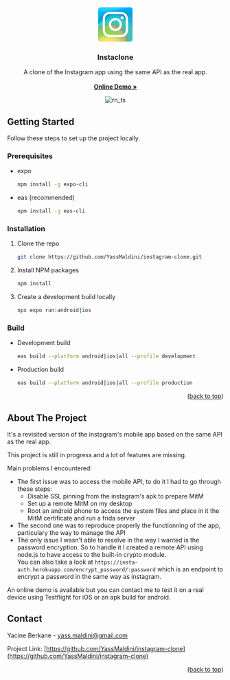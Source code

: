<!-- Improved compatibility of back to top link: See: https://github.com/othneildrew/Best-README-Template/pull/73 -->
<a name="readme-top"></a>

<!-- PROJECT LOGO -->
<br />
<div align="center">
  <a href="[https://github.com/YassMaldini/instagram-clone](https://github.com/YassMaldini/instagram-clone)">
    <img src="assets/icon.png" style="border-radius: 5px;" alt="Logo" width="80" height="80">
  </a>

  <h3 align="center">Instaclone</h3>

  <p align="center">
    A clone of the Instagram app using the same API as the real app.
    <br />
    <br />
    <a href="https://appetize.io/app/gbibjp27wkyu44jv44ksubgjc4?device=iphone12&osVersion=16.0&scale=75"><strong>Online Demo »</strong></a>
    <br />
    <div align="center">
      <img src="https://miro.medium.com/max/800/1*yWUgGAQuiROzilwG_tEU2Q.png" alt="rn_ts" width="85" height="50">
    </div>
  </p>
</div>

<!-- GETTING STARTED -->
## Getting Started

Follow these steps to set up the project locally.

### Prerequisites

* expo
  ```sh
  npm install -g expo-cli
  ```
* eas (recommended)
  ```sh
  npm install -g eas-cli
  ```

### Installation

1. Clone the repo
   ```sh
   git clone https://github.com/YassMaldini/instagram-clone.git
   ```
2. Install NPM packages
   ```sh
   npm install
   ```
3. Create a development build locally
   ```sh
   npx expo run:android|ios
   ```

### Build

* Development build
   ```sh
   eas build --platform android|ios|all --profile development
   ```
* Production build
   ```sh
   eas build --platform android|ios|all --profile production
   ```

<p align="right">(<a href="#readme-top">back to top</a>)</p>

<!-- ABOUT THE PROJECT -->
## About The Project

It's a revisited version of the instagram's mobile app based on the same API as the real app. 

This project is still in progress and a lot of features are missing.

Main problems I encountered:
* The first issue was to access the mobile API, to do it I had to go through these steps:
  * Disable SSL pinning from the instagram's apk to prepare MitM
  * Set up a remote MitM on my desktop
  * Root an android phone to access the system files and place in it the MitM certificate and run a frida server
* The second one was to reproduce properly the functionning of the app, particulary the way to manage the API
* The only issue I wasn't able to resolve in the way I wanted is the password encryption. So to handle it I created a remote API using node.js to have access to the built-in crypto module. <br />
  You can also take a look at `https://insta-auth.herokuapp.com/encrypt_password/:password` which is an endpoint to encrypt a password in the same way as instagram.

An online demo is available but you can contact me to test it on a real device using Testflight for iOS or an apk build for android.

<!-- CONTACT -->
## Contact

Yacine Berkane - yass.maldini@gmail.com

Project Link: [https://github.com/YassMaldini/instagram-clone](https://github.com/YassMaldini/instagram-clone)

<p align="right">(<a href="#readme-top">back to top</a>)</p>

